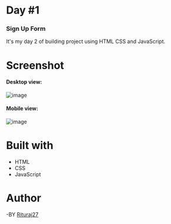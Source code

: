 # Day #1

### Sign Up Form

It's my day 2 of building project using HTML CSS and JavaScript.

# Screenshot

#### Desktop view:
![image](https://github.com/Rituraj27/Day-1-Ask-for-date/assets/104149080/a536d752-66ca-45b5-a585-29798d334dbe)

#### Mobile view:
![image](https://github.com/Rituraj27/Day-1-Ask-for-date/assets/104149080/d3f08dc9-d85f-4e9b-ab37-977aeac6caf5)

# Built with
* HTML
* CSS
* JavaScript

# Author
-BY <a href="https://github.com/Rituraj27">Rituraj27</a>

